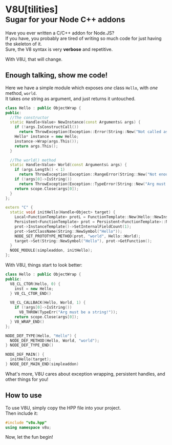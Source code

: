 # V8U[tilities]<br/><small>Sugar for your Node C++ addons</small>

Have you ever written a C/C++ addon for Node.JS?  
If you have, you probably are tired of writing so much
code for just having the skeleton of it.  
Sure, the V8 syntax is very **verbose** and repetitive.

With V8U, that will change.

## Enough talking, show me code!

Here we have a simple module which exposes _one_ class `Hello`, with _one_ method, `world`.  
It takes _one_ string as argument, and just returns it untouched.

```C++
class Hello : public ObjectWrap {
public:
  //The constructor
  static Handle<Value> NewInstance(const Arguments& args) {
    if (!args.IsConstructCall())
      return ThrowException(Exception::Error(String::New("Not called as constructor!")));
    Hello* instance = new Hello;
    instance->Wrap(args.This());
    return args.This();
  }

  //The world() method
  static Handle<Value> World(const Arguments& args) {
    if (args.Length() < 1)
      return ThrowException(Exception::RangeError(String::New("Not enough arguments!")));
    if (!args[0]->IsString())
      return ThrowException(Exception::TypeError(String::New("Arg must be a string!")));
    return scope.Close(args[0]);
  }
};

extern "C" {
  static void initHello(Handle<Object> target) {
    Local<FunctionTemplate> protL = FunctionTemplate::New(Hello::NewInstance);
    Persistent<FunctionTemplate> prot = Persistent<FunctionTemplate>::New(protL);
    prot->InstanceTemplate()->SetInternalFieldCount(1);
    prot->SetClassName(String::NewSymbol("Hello"));
    NODE_SET_PROTOTYPE_METHOD(prot, "world", Hello::World);
    target->Set(String::NewSymbol("Hello"), prot->GetFunction();
  }
  NODE_MODULE(simpleaddon, initHello);
};
```

With V8U, things start to look better:

```C++
class Hello : public ObjectWrap {
public:
  V8_CL_CTOR(Hello, 0) {
    inst = new Hello;
  } V8_CL_CTOR_END()

  V8_CL_CALLBACK(Hello, World, 1) {
    if (!args[0]->IsString())
      V8_THROW(TypeErr("Arg must be a string!"));
    return scope.Close(args[0]);
  } V8_WRAP_END()
};

NODE_DEF_TYPE(Hello, "Hello") {
  NODE_DEF_METHOD(Hello, World, "world");
} NODE_DEF_TYPE_END()

NODE_DEF_MAIN() {
  initHello(target);
} NODE_DEF_MAIN_END(simpleaddon)
```

What's more, V8U cares about exception wrapping, persistent handles, and other
things for you!

## How to use

To use V8U, simply copy the HPP file into your project.  
Then include it:

```C++
#include "v8u.hpp"
using namespace v8u;
```

Now, let the fun begin!

<!-- TODO: explain syntax and macros -->
